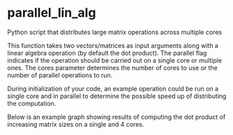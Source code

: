 # parallel_lin_alg
Python script that distributes large matrix operations across multiple cores

This function takes two vectors/matrices as input arguments along with a linear algebra operation (by default the dot product). The parallel flag indicates if the operation should be carried out on a single core or multiple ones. The cores parameter determines the number of cores to use or the number of parallel operations to run.

During initialization of your code, an example operation could be run on a single core and in parallel to determine the possible speed up of distributing the  computation.

Below is an example graph showing results of computing the dot product of increasing matrix sizes on a single and 4 cores.
